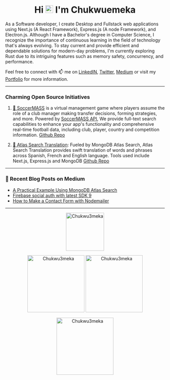 <!-- ### Hi, [](https://chukwuemeka.vercel.app/)  -->

<h1 align="center">Hi <img src="https://github.com/TheDudeThatCode/TheDudeThatCode/blob/master/Assets/Hi.gif" width="24px"> I'm Chukwuemeka</h1>

As a Software developer, I create Desktop and Fullstack web applications using Next.js (A React Framework), Express.js (A node Framework), and Electron.js. Although I have a Bachelor's degree in Computer Science, I recognize the importance of continuous learning in the field of technology that's always evolving. To stay current and provide efficient and dependable solutions for modern-day problems, I'm currently exploring Rust due to its intriguing features such as memory safety, concurrency, and performance.

Feel free to connect with 📫 me on [LinkedIN](https://www.linkedin.com/in/chukwu3meka/), [Twitter](https://www.twitter.com/chukwu3meka), [Medium](https://Chukwu3meka.medium.com/) or visit my [Portfolio](https://chukwuemeka.vercel.app/) for more information.

---

### Charming Open Source Initiatives

1. [💞️ SoccerMASS](https://www.soccermass.com/) is a virtual management game where players assume the role of a club manager making transfer decisions, forming strategies, and more. Powered by [SoccerMASS API](https://apihub.soccermass.com/), We provide full-text search capabilities to enhance your app's functionality and comprehensive real-time football data, including club, player, country and competition information. [Github Repo](https://github.com/SoccerMASS-Inc/SoccerMASS-Web)

2. [🎯 Atlas Search Translation](https://atlassearchtranslation.com/): Fueled by MongoDB Atlas Search, Atlas Search Translation provides swift translation of words and phrases across Spanish, French and English language. Tools used include Next.js, Express.js and MongoDB [Github Repo](https://github.com/Chukwu3meka/Atlas-Search-Translation)

---

### 📖 Recent Blog Posts on Medium

- [A Practical Example Using MongoDB Atlas Search](https://chukwu3meka.medium.com/a-practical-example-using-mongodb-atlas-search-144ab2d4ed78)
- [Firebase social auth with latest SDK 9](https://chukwu3meka.medium.com/firebase-social-authentication-with-latest-sdk-version-9-75e4eac57563)
- [How to Make a Contact Form with Nodemailer](https://chukwu3meka.medium.com/contact-form-with-nodemailer-3bf217db9df8)

---

<p align="center">

<a href="https://stackoverflow.com/users/12490386">
<img height="120px"  src="https://stackoverflow-readme-profile.johannchopin.fr/profile/12490386?theme=dark&website=true&location=true" alt="Chukwu3meka" />
</a>

</p>

<p align="center">

<img height="180px"  src="https://github-readme-stats.vercel.app/api/top-langs?username=Chukwu3meka&show_icons=true&locale=en&layout=compact" alt="Chukwu3meka" />

<img height="180px"  src="https://github-readme-stats.vercel.app/api?username=Chukwu3meka&show_icons=true&locale=en" alt="Chukwu3meka" />
</p>

<p align="center">

<img  height="180px" src="https://github-readme-streak-stats.herokuapp.com/?user=Chukwu3meka&theme=highcontrast&hide_border=true" alt="Chukwu3meka" />

</p>
